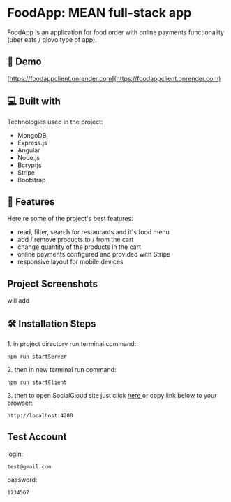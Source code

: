 <h1 id="title">FoodApp: MEAN full-stack app</h1>
<p id="description">FoodApp is an application for food order with online payments functionality (uber eats / glovo type of app).</p>

<h2>🚀 Demo</h2>

[https://foodappclient.onrender.com](https://foodappclient.onrender.com)

<h2>💻 Built with</h2>

Technologies used in the project:

*   MongoDB
*   Express.js
*   Angular
*   Node.js
*   Bcryptjs
*   Stripe
*   Bootstrap
  
<h2>🧐 Features</h2>

Here're some of the project's best features:

*   read, filter, search for restaurants and it's food menu
*   add / remove products to / from the cart
*   change quantity of the products in the cart
*   online payments configured and provided with Stripe
*   responsive layout for mobile devices

<h2>Project Screenshots</h2>
will add

<h2>🛠️ Installation Steps</h2>

<p>1. in project directory run terminal command:</p>

```
npm run startServer
```

<p>2. then in new terminal run command:</p>

```
npm run startClient
```

<p>3. then to open SocialCloud site just click <a href="http://localhost:4200"> here </a> or copy link below to your browser:</p>

```
http://localhost:4200
```

<h2>Test Account</h2>

<p>login:</p>

```
test@gmail.com
```

<p>password:</p>

```
1234567
```

